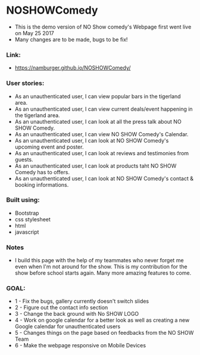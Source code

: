 
# NOSHOWComedy

* This is the demo version of NO Show comedy's Webpage first went live on May 25 2017
* Many changes are to be made, bugs to be fix! 

### Link:

* https://namburger.github.io/NOSHOWComedy/


### User stories:

* As an unauthenticated user, I can view popular bars in the tigerland area.
* As an unauthenticated user, I can view current deals/event happening in the tigerland area.
* As an unauthenticated user, I can look at all the press talk about NO SHOW Comedy.
* As an unauthenticated user, I can view NO SHOW Comedy's Calendar.
* As an unauthenticated user, I can look at NO SHOW Comedy's upcoming event and poster.
* As an unauthenticated user, I can look at reviews and testimonies from guests.
* As an unauthenticated user, I can look at products taht NO SHOW Comedy has to offers.
* As an unauthenticated user, I can look at NO SHOW Comedy's contact & booking informations.


### Built using:

* Bootstrap
* css stylesheet
* html
* javascript

### Notes

* I build this page with the help of my teammates who never forget me even when I'm not around for the show. This is my contribution for the show before school starts again. Many more amazing features to come.

### GOAL:

* 1 - Fix the bugs, gallery currently doesn't switch slides
* 2 - Figure out the contact info section
* 3 - Change the back ground with No SHOW LOGO
* 4 - Work on google calendar for a better look as well as creating a new Google calendar for unauthenticated users 
* 5 - Changes things on the page based on feedbacks from the NO SHOW Team
* 6 - Make the webpage responsive on Mobile Devices
